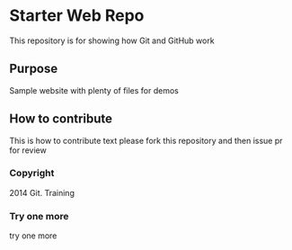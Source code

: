 # Starter Web Repo

This repository is for showing how Git and GitHub work

## Purpose

Sample website with plenty of files for demos

## How to contribute

This is how to contribute text
please fork this repository and then issue pr for review

### Copyright
2014 Git. Training

### Try one more
try one more

